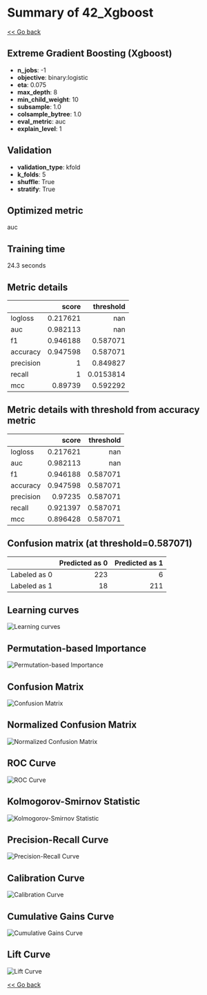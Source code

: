 # Summary of 42_Xgboost

[<< Go back](../README.md)


## Extreme Gradient Boosting (Xgboost)
- **n_jobs**: -1
- **objective**: binary:logistic
- **eta**: 0.075
- **max_depth**: 8
- **min_child_weight**: 10
- **subsample**: 1.0
- **colsample_bytree**: 1.0
- **eval_metric**: auc
- **explain_level**: 1

## Validation
 - **validation_type**: kfold
 - **k_folds**: 5
 - **shuffle**: True
 - **stratify**: True

## Optimized metric
auc

## Training time

24.3 seconds

## Metric details
|           |    score |   threshold |
|:----------|---------:|------------:|
| logloss   | 0.217621 | nan         |
| auc       | 0.982113 | nan         |
| f1        | 0.946188 |   0.587071  |
| accuracy  | 0.947598 |   0.587071  |
| precision | 1        |   0.849827  |
| recall    | 1        |   0.0153814 |
| mcc       | 0.89739  |   0.592292  |


## Metric details with threshold from accuracy metric
|           |    score |   threshold |
|:----------|---------:|------------:|
| logloss   | 0.217621 |  nan        |
| auc       | 0.982113 |  nan        |
| f1        | 0.946188 |    0.587071 |
| accuracy  | 0.947598 |    0.587071 |
| precision | 0.97235  |    0.587071 |
| recall    | 0.921397 |    0.587071 |
| mcc       | 0.896428 |    0.587071 |


## Confusion matrix (at threshold=0.587071)
|              |   Predicted as 0 |   Predicted as 1 |
|:-------------|-----------------:|-----------------:|
| Labeled as 0 |              223 |                6 |
| Labeled as 1 |               18 |              211 |

## Learning curves
![Learning curves](learning_curves.png)

## Permutation-based Importance
![Permutation-based Importance](permutation_importance.png)
## Confusion Matrix

![Confusion Matrix](confusion_matrix.png)


## Normalized Confusion Matrix

![Normalized Confusion Matrix](confusion_matrix_normalized.png)


## ROC Curve

![ROC Curve](roc_curve.png)


## Kolmogorov-Smirnov Statistic

![Kolmogorov-Smirnov Statistic](ks_statistic.png)


## Precision-Recall Curve

![Precision-Recall Curve](precision_recall_curve.png)


## Calibration Curve

![Calibration Curve](calibration_curve_curve.png)


## Cumulative Gains Curve

![Cumulative Gains Curve](cumulative_gains_curve.png)


## Lift Curve

![Lift Curve](lift_curve.png)



[<< Go back](../README.md)
